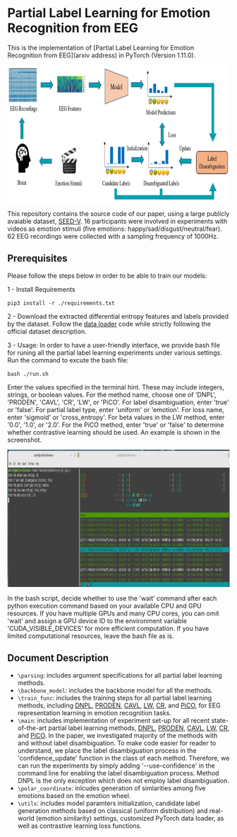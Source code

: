 # Partial Label Learning for Emotion Recognition from EEG
This is the implementation of [Partial Label Learning for Emotion Recognition from EEG](arxiv address) in PyTorch (Version 1.11.0).
<p align="center">
  <img 
    width="900"
    height="310"
    src="/framework.jpg"
  >
</p>



This repository contains the source code of our paper, using a large publicly avaiable dataset, [SEED-V](https://bcmi.sjtu.edu.cn/home/seed/seed-v.html). 16 participants were involved in experiments with videos as emotion stimuli (five emotions: happy/sad/disgust/neutral/fear). 62 EEG recordings were collected with a sampling frequency of 1000Hz.


## Prerequisites
Please follow the steps below in order to be able to train our models:


1 - Install Requirements

```
pip3 install -r ./requirements.txt
```

2 - Download the extracted differential entropy features and labels provided by the dataset. Follow the [data loader](./load_data.py) code while strictly following the official dataset description.


3 - Usage: In order to have a user-friendly interface, we provide bash file for runing all the partial label learning experiments under various settings.  Run the command to excute the bash file:
```
bash ./run.sh
```
Enter the values specified in the terminal hint. These may include integers, strings, or boolean values. For the method name, choose one of 'DNPL', 'PRODEN', 'CAVL', 'CR', 'LW', or 'PiCO'. For label disambiguation, enter 'true' or 'false'. For partial label type, enter 'uniform' or 'emotion'. For loss name, enter 'sigmoid' or 'cross_entropy'. For beta values in the LW method, enter '0.0', '1.0', or '2.0'. For the PiCO method, enter 'true' or 'false' to determine whether contrastive learning should be used. An example is shown in the screenshot.

<p align="center">
  <img 
    width="900"
    height="310"
    src="/screenshot.png"
  >
</p>
In the bash script, decide whether to use the 'wait' command after each python execution command based on your available CPU and GPU resources. If you have multiple GPUs and many CPU cores, you can omit 'wait' and assign a GPU device ID to the environment variable 'CUDA_VISIBLE_DEVICES' for more efficient computation. If you have limited computational resources, leave the bash file as is.


 ## Document Description
 
- `\parsing`: includes argument specifications for all partial label learning methods. 
- `\backbone_model`: includes the backbone model for all the methods. 
- `\train_func`: includes the training steps for all partial label learning methods, including [DNPL](./train_func.py#L23-L44), [PRODEN](./train_func.py#L51-L82), [CAVL](./train_func.py#L89-L119), [LW](./train_func.py#L126-L233), [CR](./train_func.py#L240-L294), and [PiCO](./train_func.py#L301-L336), for EEG representation learning in emotion recognition tasks.
- `\main`: includes implementation of experiment set-up for all recent state-of-the-art partial label learning methods, [DNPL](https://ieeexplore.ieee.org/document/9414927), [PRODEN](https://dl.acm.org/doi/10.5555/3524938.3525541), [CAVL](https://openreview.net/forum?id=qqdXHUGec9h), [LW](http://proceedings.mlr.press/v139/wen21a.html), [CR](https://proceedings.mlr.press/v162/wu22l.html), and [PiCO](https://openreview.net/forum?id=EhYjZy6e1gJ). In the paper, we investigated majority of the methods with and without label disambiguation. To make code easier for reader to understand, we place the label disambiguation process in the 'confidence_update' function in the class of each method. Therefore, we can run the experiments by simply adding '--use-confidence' in the command line for enabling the label disambiguation process. Method DNPL is the only exception which does not employ label disambiguation.  
 - `\polar_coordinate`: inlcudes generation of simlarities among five emotions based on the emotion wheel.
 - `\utils`: includes model paramters initialization, candidate label generation methods based on classical (uniform distribution) and real-world (emotion similarity) settings, customized PyTorch data loader, as well as contrastive learning loss functions. 

 
 
